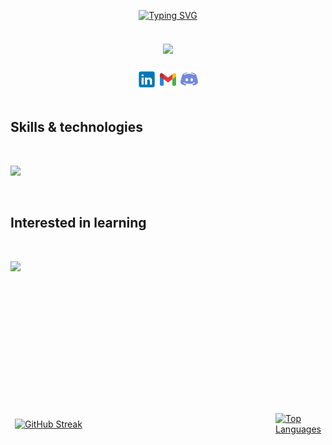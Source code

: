<div class="container">
<div class="header-container" align="center">
    
[![Typing SVG](https://readme-typing-svg.demolab.com?font=Fira+Code&pause=1000&center=true&vCenter=true&width=700&lines=My+name+is+Abdelrahman+Embaby.%F0%9F%91%8B%F0%9F%8F%BD;A+software+engineer.+%F0%9F%91%A8%F0%9F%8F%BD%E2%80%8D%F0%9F%92%BB;With+a+bachelor+degree+in+CS+and+statistics.+%F0%9F%91%A8%F0%9F%8F%BD%E2%80%8D%F0%9F%8E%93;Nice+meeting+you!+%F0%9F%91%BE)](https://git.io/typing-svg)

</div>

<img height="20px"/>

<div class="gif-container" align="center">
<img class="gif" src="https://drive.google.com/uc?id=1bctSE3Vtv4yE_Bz6R_3nwwrPzw-DGFWX">
</div>

<img height="20px"/>

<div class="links-container" align="center">
<a href="https://www.linkedin.com/in/abdelrahman-embaby-237938224" class="linkedin"><img src="./linkedin.svg" width="30px"/></a>
<a href="mailto:abdelrahmanembaby63@gmail.com?subject=Please be a job offer 🙃" class="gmail" ><img src="./gmail.svg" width="30px"/></a>
<a href="https://discord.com/users/640866116255612938" class="discord"><img src="./discord.svg" width="30px"/></a>
</div>

<img height="10px"/>

<div class="skills">

## **Skills & technologies**

<img height="10px"/>

<div class="skills-container learned">
    <p class="icons">
        <img src="https://skillicons.dev/icons?i=react,angular,nodejs,express,mongodb,vite,ts,js,html,css,tailwind,bootstrap,java,c,cpp,php,py,xd,figma,git,github,vscode" />
    </p>
</div>

<img height="10px"/>

## **Interested in learning**

<img height="10px"/>

<div class="skills-container learning">
    <p class="icons">
        <img src="https://skillicons.dev/icons?i=sass,vue,materialui,threejs,nextjs,fastapi,firebase" />
    </p>
</div>

</div>

<img height="20px"/>

<table class="tg" align="center" border="0">
<thead height="383px">
  <tr height="191.5px">
<td width="450px" height="191.5px">
    
[![GitHub Streak](https://streak-stats.demolab.com?user=AbdelrahmanEmbaby&theme=github-dark&hide_border=true&background=0D1117&stroke=2F80ED&ring=2F80ED&fire=2F80ED&currStreakLabel=2F80ED&currStreakNum=FFFFFF&sideLabels=2F80ED&sideNums=FFFFFF&dates=FFFFFF)](https://git.io/streak-stats)        
</td>
    <td rowspan="2">
        
[![Top Languages](https://github-readme-stats.vercel.app/api/top-langs/?username=AbdelrahmanEmbaby&layout=donut-vertical&bg_color=0d1117&title_color=fff&text_color=fff&icon_color=0094B9&hide_border=true)](https://github.com/anuraghazra/github-readme-stats)
  </td>
  </tr>
<!--   <tr height="191.5px">
    <td width="450px" height="191.5px">
        
        
[![Anurag's GitHub stats](https://github-readme-stats.vercel.app/api?username=AbdelrahmanEmbaby&show_icons=true&include_all_commits=true&text_bold=false&bg_color=0d1117&text_color=fff&hide_border=true)](https://github.com/anuraghazra/github-readme-stats)

</td>
  </tr> -->
</thead>
</table>
</div>
